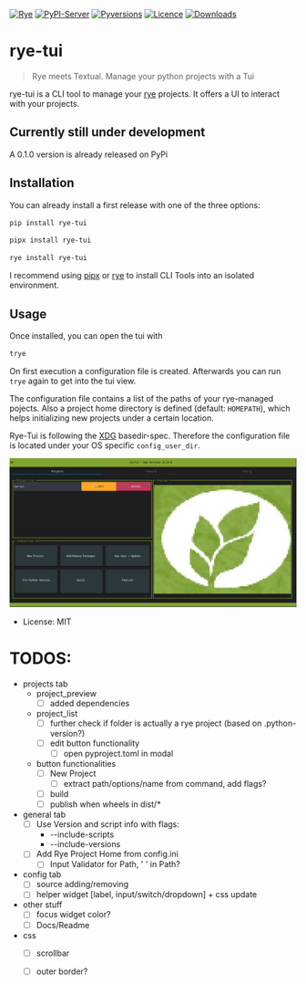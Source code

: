 
[![Rye](https://img.shields.io/endpoint?url=https://raw.githubusercontent.com/astral-sh/rye/main/artwork/badge.json)](https://rye-up.com)
[![PyPI-Server](https://img.shields.io/pypi/v/rye-tui.svg)](https://pypi.org/project/rye-tui/)
[![Pyversions](https://img.shields.io/pypi/pyversions/rye-tui.svg)](https://pypi.python.org/pypi/rye-tui)
[![Licence](https://img.shields.io/pypi/l/rye-tui.svg)](https://github.com/astral-sh/rye-tui/blob/main/LICENSE)
[![Downloads](https://static.pepy.tech/badge/rye-tui)](https://pepy.tech/project/rye-tui)

# rye-tui

> Rye meets Textual. Manage your python projects with a Tui

rye-tui is a CLI tool to manage your [rye] projects. It offers a UI to interact with your projects.

## Currently still under development
A 0.1.0 version is already released on PyPi

## Installation

You can already install a first release with one of the three options:

```bash
pip install rye-tui
```

```bash
pipx install rye-tui
```

```bash
rye install rye-tui
```
I recommend using [pipx] or [rye] to install CLI Tools into an isolated environment.

## Usage

Once installed, you can open the tui with
```bash
trye
```

On first execution a configuration file is created. Afterwards you can run `trye` again to get into the tui view.

The configuration file contains a list of the paths of your rye-managed pojects.
Also a project home directory is defined (default: `HOMEPATH`), which helps initializing new projects under a certain location.

Rye-Tui is following the [XDG] basedir-spec. Therefore the configuration file is located under your OS specific `config_user_dir`.

![demo_image](https://raw.githubusercontent.com/Zaloog/rye-tui/main/images/image_rye_demo_preview.png)



* License: MIT

# TODOS:
- projects tab
    - project_preview
        - [ ] added dependencies
    - project_list
        - [ ] further check if folder is actually a rye project (based on .python-version?)
        - [ ] edit button functionality
            -[ ] open pyproject.toml in modal
    - button functionalities
        - [ ] New Project
            - [ ] extract path/options/name from command, add flags?
        - [ ] build
        - [ ] publish when wheels in dist/*
- general tab
    - [ ] Use Version and script info with flags:
        - --include-scripts
        - --include-versions
    - [ ] Add Rye Project Home from config.ini
        - [ ] Input Validator for Path, ' ' in Path?
- config tab
    - [ ] source adding/removing
    - [ ] helper widget [label, input/switch/dropdown] + css update
- other stuff
    - [ ] focus widget color?
    - [ ] Docs/Readme
- css
    - [ ] scrollbar
    - [ ] outer border?


[XDG]: https://specifications.freedesktop.org/basedir-spec/basedir-spec-latest.html
[platformdirs]: https://platformdirs.readthedocs.io/en/latest/
[textual]: https://textual.textualize.io
[pipx]: https://github.com/pypa/pipx
[rye]: https://rye-up.com
